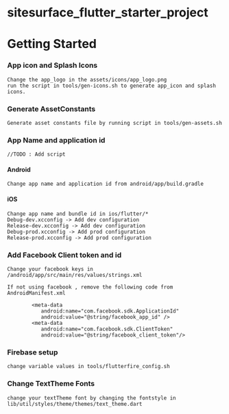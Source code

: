 # sitesurface_flutter_starter_project


# Getting Started

### App icon and Splash Icons
    Change the app_logo in the assets/icons/app_logo.png
    run the script in tools/gen-icons.sh to generate app_icon and splash icons.

### Generate AssetConstants
    Generate asset constants file by running script in tools/gen-assets.sh

### App Name and application id
    //TODO : Add script 
#### Android
    Change app name and application id from android/app/build.gradle

#### iOS
    Change app name and bundle id in ios/flutter/*
    Debug-dev.xcconfig -> Add dev configuration
    Release-dev.xcconfig -> Add dev configuration
    Debug-prod.xcconfig -> Add prod configuration
    Release-prod.xcconfig -> Add prod configuration

### Add Facebook Client token and id
    Change your facebook keys in /android/app/src/main/res/values/strings.xml

    If not using facebook , remove the following code from AndroidManifest.xml
```
        <meta-data
           android:name="com.facebook.sdk.ApplicationId"
           android:value="@string/facebook_app_id" />
        <meta-data 
           android:name="com.facebook.sdk.ClientToken" 
           android:value="@string/facebook_client_token"/>
```
### Firebase setup
    change variable values in tools/flutterfire_config.sh

### Change TextTheme Fonts
    change your textTheme font by changing the fontstyle in lib/util/styles/theme/themes/text_theme.dart

### 
